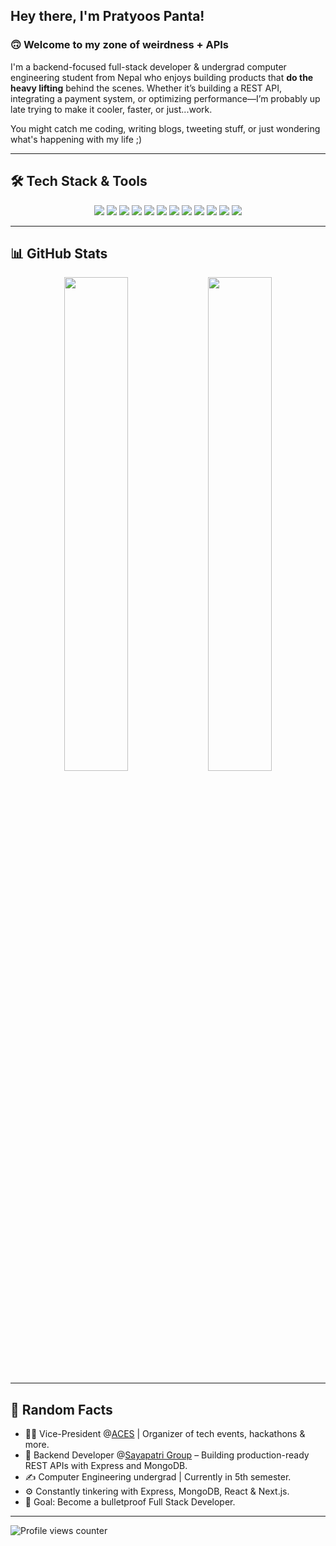 ## Hey there, I'm Pratyoos Panta!

### 🙃 Welcome to my zone of weirdness + APIs

I'm a backend-focused full-stack developer & undergrad computer engineering student from Nepal who enjoys building products that **do the heavy lifting** behind the scenes. Whether it’s building a REST API, integrating a payment system, or optimizing performance—I’m probably up late trying to make it cooler, faster, or just...work.

You might catch me coding, writing blogs, tweeting stuff, or just wondering what's happening with my life ;)

---

## 🛠️ Tech Stack & Tools

<p align="center">
  <img src="https://img.shields.io/badge/JavaScript-F7DF1E?style=for-the-badge&logo=javascript&logoColor=black" />
  <img src="https://img.shields.io/badge/TypeScript-3178C6?style=for-the-badge&logo=typescript&logoColor=white" />
  <img src="https://img.shields.io/badge/React-20232A?style=for-the-badge&logo=react&logoColor=61DAFB" />
  <img src="https://img.shields.io/badge/Next.js-000000?style=for-the-badge&logo=nextdotjs&logoColor=white" />
  <img src="https://img.shields.io/badge/Node.js-339933?style=for-the-badge&logo=nodedotjs&logoColor=white" />
  <img src="https://img.shields.io/badge/Express-404D59?style=for-the-badge&logo=express&logoColor=white" />
  <img src="https://img.shields.io/badge/MongoDB-4EA94B?style=for-the-badge&logo=mongodb&logoColor=white" />
  <img src="https://img.shields.io/badge/PostgreSQL-316192?style=for-the-badge&logo=postgresql&logoColor=white" />
  <img src="https://img.shields.io/badge/Docker-2496ED?style=for-the-badge&logo=docker&logoColor=white" />
  <img src="https://img.shields.io/badge/Git-F05032?style=for-the-badge&logo=git&logoColor=white" />
  <img src="https://img.shields.io/badge/Tailwind_CSS-38B2AC?style=for-the-badge&logo=tailwind-css&logoColor=white" />
  <img src="https://img.shields.io/badge/C++-00599C?style=for-the-badge&logo=c%2B%2B&logoColor=white" />
</p>

---

## 📊 GitHub Stats

<div align="center">
  <img src="https://github-readme-stats.vercel.app/api/top-langs/?username=pratyoos&layout=compact&hide_border=true&theme=github_light&cache_seconds=86400" width="45%" />
  <img src="https://github-readme-stats.vercel.app/api?username=pratyoos&show_icons=true&hide_border=true&count_private=true&theme=github_light&cache_seconds=86400" width="45%"/>
</div>

---

## 🧠 Random Facts

- 🧑‍💻 Vice-President @<a href="https://www.linkedin.com/company/acesioe-pc/">ACES</a> | Organizer of tech events, hackathons & more.
- 💼 Backend Developer @<a href="https://www.linkedin.com/company/sayapatri4tech/">Sayapatri Group</a> – Building production-ready REST APIs with Express and MongoDB.
- ✍️ Computer Engineering undergrad | Currently in 5th semester.
- ⚙️ Constantly tinkering with Express, MongoDB, React & Next.js.
- 🎯 Goal: Become a bulletproof Full Stack Developer.

---

![Profile views counter](https://komarev.com/ghpvc/?username=pratyoos&&style=flat-square)
